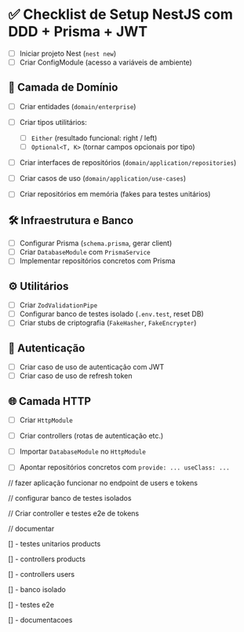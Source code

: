 # ✅ Checklist de Setup NestJS com DDD + Prisma + JWT

- [ ] Iniciar projeto Nest (`nest new`)
- [ ] Criar ConfigModule (acesso a variáveis de ambiente)

## 🧠 Camada de Domínio

- [ ] Criar entidades (`domain/enterprise`)
- [ ] Criar tipos utilitários:
  - [ ] `Either` (resultado funcional: right / left)
  - [ ] `Optional<T, K>` (tornar campos opcionais por tipo)
- [ ] Criar interfaces de repositórios (`domain/application/repositories`)
- [ ] Criar casos de uso (`domain/application/use-cases`)
- [ ] Criar repositórios em memória (fakes para testes unitários)


## 🛠 Infraestrutura e Banco

- [ ] Configurar Prisma (`schema.prisma`, gerar client)
- [ ] Criar `DatabaseModule` com `PrismaService`
- [ ] Implementar repositórios concretos com Prisma

## ⚙️ Utilitários

- [ ] Criar `ZodValidationPipe`
- [ ] Configurar banco de testes isolado (`.env.test`, reset DB)
- [ ] Criar stubs de criptografia (`FakeHasher`, `FakeEncrypter`)

## 🔐 Autenticação

- [ ] Criar caso de uso de autenticação com JWT
- [ ] Criar caso de uso de refresh token

## 🌐 Camada HTTP

- [ ] Criar `HttpModule`
- [ ] Criar controllers (rotas de autenticação etc.)
- [ ] Importar `DatabaseModule` no `HttpModule`
- [ ] Apontar repositórios concretos com `provide: ... useClass: ...`


// fazer aplicação funcionar no endpoint de users e tokens

// configurar banco de testes isolados

// Criar controller e testes e2e de tokens

// documentar

[] - testes unitarios products

[] - controllers products

[] - controllers users

[] - banco isolado

[] - testes e2e

[] - documentacoes
